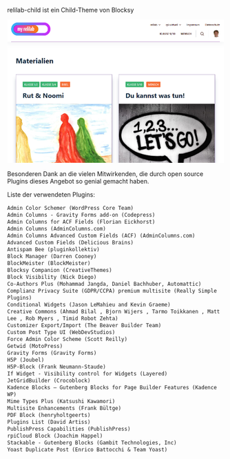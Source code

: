 
relilab-child ist ein Child-Theme von Blocksy

![](https://github.com/rpi-virtuell/relilab-child/blob/main/screenshot.png)

Besonderen Dank an die vielen Mitwirkenden, die durch open source Plugins dieses Angebot so genial gemacht haben.

Liste der verwendeten Plugins:

    Admin Color Schemer (WordPress Core Team)
    Admin Columns - Gravity Forms add-on (Codepress)
    Admin Columns for ACF Fields (Florian Eickhorst)
    Admin Columns (AdminColumns.com)
    Admin Columns Advanced Custom Fields (ACF) (AdminColumns.com)
    Advanced Custom Fields (Delicious Brains)
    Antispam Bee (pluginkollektiv)
    Block Manager (Darren Cooney)
    BlockMeister (BlockMeister)
    Blocksy Companion (CreativeThemes)
    Block Visibility (Nick Diego)
    Co-Authors Plus (Mohammad Jangda, Daniel Bachhuber, Automattic)
    Complianz Privacy Suite (GDPR/CCPA) premium multisite (Really Simple Plugins)
    Conditional Widgets (Jason LeMahieu and Kevin Graeme)
    Creative Commons (Ahmad Bilal , Bjorn Wijers , Tarmo Toikkanen , Matt Lee , Rob Myers , Timid Robot Zehta)
    Customizer Export/Import (The Beaver Builder Team)
    Custom Post Type UI (WebDevStudios)
    Force Admin Color Scheme (Scott Reilly)
    Getwid (MotoPress)
    Gravity Forms (Gravity Forms)
    H5P (Joubel)
    H5P-Block (Frank Neumann-Staude)
    If Widget - Visibility control for Widgets (Layered)
    JetGridBuilder (Crocoblock)
    Kadence Blocks – Gutenberg Blocks for Page Builder Features (Kadence WP)
    Mime Types Plus (Katsushi Kawamori)
    Multisite Enhancements (Frank Bültge)
    PDF Block (henryholtgeerts)
    Plugins List (David Artiss)
    PublishPress Capabilities (PublishPress)
    rpiCloud Block (Joachim Happel)
    Stackable - Gutenberg Blocks (Gambit Technologies, Inc)
    Yoast Duplicate Post (Enrico Battocchi & Team Yoast)
